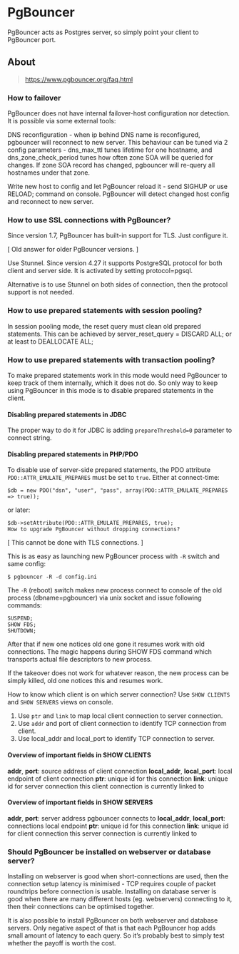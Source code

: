 # PgBouncer

PgBouncer acts as Postgres server, so simply point your client to PgBouncer port.

## About

> https://www.pgbouncer.org/faq.html
### How to failover
PgBouncer does not have internal failover-host configuration nor detection. It is possible via some external tools:

DNS reconfiguration - when ip behind DNS name is reconfigured, pgbouncer will reconnect to new server. This behaviour can be tuned via 2 config parameters - dns_max_ttl tunes lifetime for one hostname, and dns_zone_check_period tunes how often zone SOA will be queried for changes. If zone SOA record has changed, pgbouncer will re-query all hostnames under that zone.

Write new host to config and let PgBouncer reload it - send SIGHUP or use RELOAD; command on console. PgBouncer will detect changed host config and reconnect to new server.

### How to use SSL connections with PgBouncer?
Since version 1.7, PgBouncer has built-in support for TLS. Just configure it.

[ Old answer for older PgBouncer versions. ]

Use Stunnel. Since version 4.27 it supports PostgreSQL protocol for both client and server side. It is activated by setting protocol=pgsql.

Alternative is to use Stunnel on both sides of connection, then the protocol support is not needed.

### How to use prepared statements with session pooling?
In session pooling mode, the reset query must clean old prepared statements. This can be achieved by server_reset_query = DISCARD ALL; or at least to DEALLOCATE ALL;

### How to use prepared statements with transaction pooling?
To make prepared statements work in this mode would need PgBouncer to keep track of them internally, which it does not do. So only way to keep using PgBouncer in this mode is to disable prepared statements in the client.

#### Disabling prepared statements in JDBC
The proper way to do it for JDBC is adding `prepareThreshold=0` parameter to connect string.

#### Disabling prepared statements in PHP/PDO
To disable use of server-side prepared statements, the PDO attribute `PDO::ATTR_EMULATE_PREPARES` must be set to `true`. Either at connect-time:
```
$db = new PDO("dsn", "user", "pass", array(PDO::ATTR_EMULATE_PREPARES => true));
```
or later:
```
$db->setAttribute(PDO::ATTR_EMULATE_PREPARES, true);
How to upgrade PgBouncer without dropping connections?
```
[ This cannot be done with TLS connections. ]

This is as easy as launching new PgBouncer process with `-R` switch and same config:
```
$ pgbouncer -R -d config.ini
```
The `-R` (reboot) switch makes new process connect to console of the old process (dbname=pgbouncer) via unix socket and issue following commands:
```
SUSPEND;
SHOW FDS;
SHUTDOWN;
```
After that if new one notices old one gone it resumes work with old connections. The magic happens during SHOW FDS command which transports actual file descriptors to new process.

If the takeover does not work for whatever reason, the new process can be simply killed, old one notices this and resumes work.

How to know which client is on which server connection?
Use `SHOW CLIENTS` and `SHOW SERVERS` views on console.

1. Use `ptr` and `link` to map local client connection to server connection.
2. Use `addr` and port of client connection to identify TCP connection from client.
3. Use local_addr and local_port to identify TCP connection to server.

#### Overview of important fields in SHOW CLIENTS
**addr**, **port**: source address of client connection
**local_addr**, **local_port**: local endpoint of client connection
**ptr**: unique id for this connection
**link**: unique id for server connection this client connection is currently linked to

#### Overview of important fields in SHOW SERVERS
**addr**, **port**: server address pgbouncer connects to
**local_addr**, **local_port**: connections local endpoint
**ptr**: unique id for this connection
**link**: unique id for client connection this server connection is currently linked to

### Should PgBouncer be installed on webserver or database server?
Installing on webserver is good when short-connections are used, then the connection setup latency is minimised - TCP requires couple of packet roundtrips before connection is usable. Installing on database server is good when there are many different hosts (eg. webservers) connecting to it, then their connections can be optimised together.

It is also possible to install PgBouncer on both webserver and database servers. Only negative aspect of that is that each PgBouncer hop adds small amount of latency to each query. So it’s probably best to simply test whether the payoff is worth the cost.

